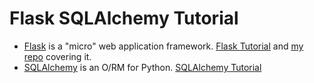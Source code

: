 # Flask SQLAlchemy Tutorial

* [Flask](https://flask.palletsprojects.com/en/1.1.x/) is a "micro" web application framework. [Flask Tutorial](https://flask.palletsprojects.com/en/1.1.x/tutorial/) and [my repo](https://github.com/ahuimanu/flask-tutorial) covering it.
* [SQLAlchemy](https://docs.sqlalchemy.org/en/14/) is an O/RM for Python. [SQLAlchemy Tutorial](https://docs.sqlalchemy.org/en/14/tutorial/index.html#unified-tutorial)